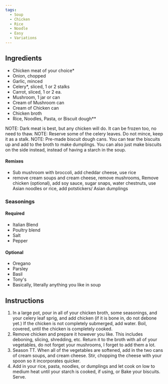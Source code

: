 ```yaml
---
tags:
  - Soup
  - Chicken
  - Rice
  - Noodle
  - Easy
  - Variations
---
```

## Ingredients

- Chicken meat of your choice*
- Onion, chopped
- Garlic, minced
- Celery*, sliced, 1 or 2 stalks
- Carrot, sliced, 1 or 2 ea.
- Mushroom, 1 jar or can
- Cream of Mushroom can
- Cream of Chicken can
- Chicken broth
- Rice, Noodles, Pasta, or Biscuit dough**

NOTE: Dark meat is best, but any chicken will do. It can be frozen too, no need to thaw.
NOTE: Reserve some of the celery leaves. Do not mince, keep it as a stalk.
NOTE: Pre-made biscuit dough cans. You can tear the biscuits up and add to the broth to make dumplings. You can also just make biscuits on the side instead, instead of having a starch in the soup.

#### Remixes

- Sub mushroom with broccoli, add cheddar cheese, use rice
- remove cream soups and cream cheese, remove mushrooms, Remove chicken (optional), add soy sauce, sugar snaps, water chestnuts, use Asian noodles or rice, add potstickers/ Asian dumplings

### Seasonings 
#### Required	
- Italian Blend
- Poultry blend
- Salt
- Pepper
#### Optional
- Oregano
- Parsley
- Basil
- Tony's
- Basically, literally anything you like in soup

## Instructions

1. In a large pot, pour in all of your chicken broth, some seasonings, and your celery leaf sprig, and add chicken (if it is bone in, do not debone yet.) If the chicken is not completely submerged, add water. Boil, covered, until the chicken is completely cooked.
2. Remove chicken and prepare it however you like. This includes deboning, slicing, shredding, etc. Return it to the broth with all of your vegetables, do not forget your mushrooms, I forget to add them a lot.
3. Season TT. When all of the vegetables are softened, add in the two cans of cream soups, and cream cheese. Stir, chopping the cheese with your spoon so it incorporates quicker.
4. Add in your rice, pasta, noodles, or dumplings and let cook on low to medium heat until your starch is cooked, if using, or Bake your biscuits. Serve.